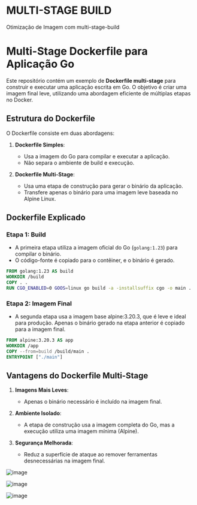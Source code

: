 # MULTI-STAGE BUILD
Otimização de Imagem com multi-stage-build

# Multi-Stage Dockerfile para Aplicação Go

Este repositório contém um exemplo de **Dockerfile multi-stage** para construir e executar uma aplicação escrita em Go. O objetivo é criar uma imagem final leve, utilizando uma abordagem eficiente de múltiplas etapas no Docker.

## Estrutura do Dockerfile

O Dockerfile consiste em duas abordagens:

1. **Dockerfile Simples**:
   - Usa a imagem do Go para compilar e executar a aplicação.
   - Não separa o ambiente de build e execução.

2. **Dockerfile Multi-Stage**:
   - Usa uma etapa de construção para gerar o binário da aplicação.
   - Transfere apenas o binário para uma imagem leve baseada no Alpine Linux.

## Dockerfile Explicado

### **Etapa 1: Build**
- A primeira etapa utiliza a imagem oficial do Go (`golang:1.23`) para compilar o binário.
- O código-fonte é copiado para o contêiner, e o binário é gerado.

```dockerfile
FROM golang:1.23 AS build
WORKDIR /build
COPY . .
RUN CGO_ENABLED=0 GOOS=linux go build -a -installsuffix cgo -o main .
```

### **Etapa 2: Imagem Final**
- A segunda etapa usa a imagem base alpine:3.20.3, que é leve e ideal para produção. Apenas o binário gerado na etapa anterior é copiado para a imagem final.

```dockerfile
FROM alpine:3.20.3 AS app
WORKDIR /app
COPY --from=build /build/main .
ENTRYPOINT ["./main"]
```


## Vantagens do Dockerfile Multi-Stage

1. **Imagens Mais Leves**:
   - Apenas o binário necessário é incluído na imagem final.

2. **Ambiente Isolado**:
   - A etapa de construção usa a imagem completa do Go, mas a execução utiliza uma imagem mínima (Alpine).

3. **Segurança Melhorada**:
   - Reduz a superfície de ataque ao remover ferramentas desnecessárias na imagem final.


![image](https://github.com/user-attachments/assets/8b95e2d9-60d6-46bf-be2f-aad16daa4742)



![image](https://github.com/user-attachments/assets/d4cd3852-dbf5-465e-8f94-5021ec1524b4)



![image](https://github.com/user-attachments/assets/b69f4c93-563d-4800-9397-f976cd3c7830)





